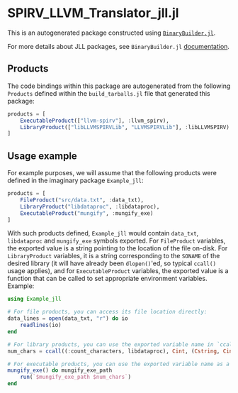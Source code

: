 # SPIRV_LLVM_Translator_jll.jl

This is an autogenerated package constructed using [`BinaryBuilder.jl`](https://github.com/JuliaPackaging/BinaryBuilder.jl).

For more details about JLL packages, see `BinaryBuilder.jl` [documentation](https://juliapackaging.github.io/BinaryBuilder.jl/dev/jll/).

## Products

The code bindings within this package are autogenerated from the following `Products` defined within the `build_tarballs.jl` file that generated this package:

```julia
products = [
    ExecutableProduct(["llvm-spirv"], :llvm_spirv),
    LibraryProduct(["libLLVMSPIRVLib", "LLVMSPIRVLib"], :libLLVMSPIRV)
]
```

## Usage example

For example purposes, we will assume that the following products were defined in the imaginary package `Example_jll`:

```julia
products = [
    FileProduct("src/data.txt", :data_txt),
    LibraryProduct("libdataproc", :libdataproc),
    ExecutableProduct("mungify", :mungify_exe)
]
```

With such products defined, `Example_jll` would contain `data_txt`, `libdataproc` and `mungify_exe` symbols exported. For `FileProduct` variables, the exported value is a string pointing to the location of the file on-disk.  For `LibraryProduct` variables, it is a string corresponding to the `SONAME` of the desired library (it will have already been `dlopen()`'ed, so typical `ccall()` usage applies), and for `ExecutableProduct` variables, the exported value is a function that can be called to set appropriate environment variables.  Example:

```julia
using Example_jll

# For file products, you can access its file location directly:
data_lines = open(data_txt, "r") do io
    readlines(io)
end

# For library products, you can use the exported variable name in `ccall()` invocations directly
num_chars = ccall((:count_characters, libdataproc), Cint, (Cstring, Cint), data_lines[1], length(data_lines[1]))

# For executable products, you can use the exported variable name as a function that you can call
mungify_exe() do mungify_exe_path
    run(`$mungify_exe_path $num_chars`)
end
```
